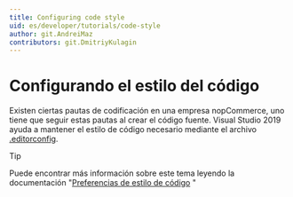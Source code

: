 ```yaml
---
title: Configuring code style
uid: es/developer/tutorials/code-style
author: git.AndreiMaz
contributors: git.DmitriyKulagin
---
```


# Configurando el estilo del código

Existen ciertas pautas de codificación en una empresa nopCommerce, uno tiene que seguir estas pautas al crear el código fuente. Visual Studio 2019 ayuda a mantener el estilo de código necesario mediante el archivo [.editorconfig](https://github.com/nopSolutions/nopCommerce/blob/develop/.editorconfig).

> [!TIP]
>
> Puede encontrar más información sobre este tema leyendo la documentación "[Preferencias de estilo de código](https://docs.microsoft.com/visualstudio/ide/code-styles-and-code-cleanup?view=vs-2019) "